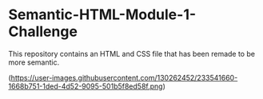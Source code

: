 # Semantic-HTML-Module-1-Challenge

This repository contains an HTML and CSS file that has been remade to be more semantic.


(https://user-images.githubusercontent.com/130262452/233541660-1668b751-1ded-4d52-9095-501b5f8ed58f.png)
